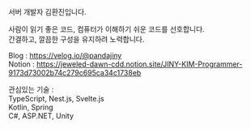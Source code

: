 서버 개발자 김환진입니다.

사람이 읽기 좋은 코드, 컴퓨터가 이해하기 쉬운 코드를 선호합니다.<br/>
간결하고, 깔끔한 구성을 유지하려 노력합니다.

Blog : https://velog.io/@pandajiny
<br/>
Notion : https://jeweled-dawn-cdd.notion.site/JINY-KIM-Programmer-9173d73002b74c279c695ca34c1738eb
<br/>

관심있는 기술 :
<br/>
TypeScript, Nest.js, Svelte.js
<br/>
Kotlin, Spring
<br/>
C#, ASP.NET, Unity
